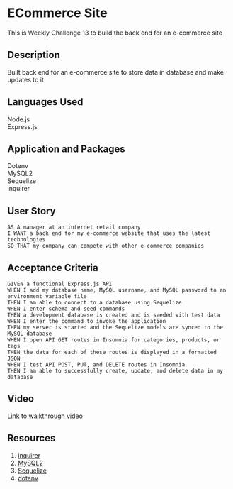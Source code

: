 # ECommerce Site
This is Weekly Challenge 13 to build the back end for an e-commerce site

## Description
Built back end for an e-commerce site to store data in database and make updates to it

## Languages Used
Node.js  
Express.js

## Application and Packages
Dotenv  
MySQL2  
Sequelize  
inquirer 

## User Story

```
AS A manager at an internet retail company
I WANT a back end for my e-commerce website that uses the latest technologies
SO THAT my company can compete with other e-commerce companies
```

## Acceptance Criteria

```
GIVEN a functional Express.js API
WHEN I add my database name, MySQL username, and MySQL password to an environment variable file
THEN I am able to connect to a database using Sequelize
WHEN I enter schema and seed commands
THEN a development database is created and is seeded with test data
WHEN I enter the command to invoke the application
THEN my server is started and the Sequelize models are synced to the MySQL database
WHEN I open API GET routes in Insomnia for categories, products, or tags
THEN the data for each of these routes is displayed in a formatted JSON
WHEN I test API POST, PUT, and DELETE routes in Insomnia
THEN I am able to successfully create, update, and delete data in my database
```

## Video

[Link to walkthrough video](https://drive.google.com/file/d/1lk4nZuK5eccQjAt0W3zLcPE1teVR0jcc/view)

## Resources

1. [inquirer](https://www.npmjs.com/package/inquirer)
2. [MySQL2](https://www.npmjs.com/package/mysql2)
3. [Sequelize](https://www.npmjs.com/package/sequelize)
4. [dotenv](https://www.npmjs.com/package/dotenv)


